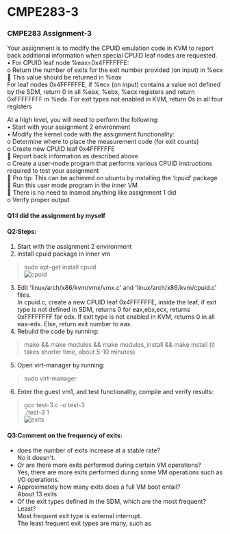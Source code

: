 # CMPE283-3

### CMPE283 Assignment-3  
Your assignment is to modify the CPUID emulation code in KVM to report back additional information when special CPUID leaf nodes are requested.  
•	For CPUID leaf node %eax=0x4FFFFFFE:  
o	Return the number of exits for the exit number provided (on input) in %ecx  
	This value should be returned in %eax  
For leaf nodes 0x4FFFFFFE, if %ecx (on input) contains a value not defined by the SDM, return 0 in all %eax, %ebx, %ecx registers and return 0xFFFFFFFF in %edx. For exit types not enabled in KVM, return 0s in all four registers  

At a high level, you will need to perform the following:  
•	Start with your assignment 2 environment  
•	Modify the kernel code with the assignment functionality:  
o	Determine where to place the measurement code (for exit counts)  
o	Create new CPUID leaf 0x4FFFFFFE  
	Report back information as described above  
o	Create a user-mode program that performs various CPUID instructions required to test your assignment  
	Pro tip: This can be achieved on ubuntu by installing the ‘cpuid’ package  
	Run this user mode program in the inner VM  
	There is no need to insmod anything like assignment 1 did  
o	Verify proper output  

#### Q1:I did the assignment by myself

#### Q2:Steps: 
1. Start with the assignment 2 environment   
2. install cpuid package in inner vm    
> sudo apt-get install cpuid  
![cpuid](https://user-images.githubusercontent.com/33148410/102020770-2b5a6100-3d30-11eb-9255-a62286e0cbf7.jpg)  
3. Edit 'linux/arch/x86/kvm/vmx/vmx.c' and 'linux/arch/x86/kvm/cpuid.c' files.  
In cpuid.c, create a new CPUID leaf 0x4FFFFFFE, inside the leaf, if exit type is not defined in SDM, returns 0 for eax,ebx,ecx, returns 0xFFFFFFFF for edx. If exit type is not enabled in KVM,  returns 0 in all eax-edx. Else, return exit number to eax.  
4. Rebuild the code by running:  
> make && make modules && make modules_install && make install (it takes shorter time, about 5-10 minutes)  
5. Open virt-manager by running:  
> sudo virt-manager  
6. Enter the guest vm1, and test functionality, compile and verify results:  
> gcc test-3.c -o test-3  
./test-3 1  
![exits](https://user-images.githubusercontent.com/33148410/102020772-2c8b8e00-3d30-11eb-9a81-24d2d3d60125.jpg)  

#### Q3:Comment on the frequency of exits:
- does the number of exits increase at a stable rate?  
No it doesn't.  
- Or are there more exits performed during certain VM operations?  
Yes, there are more exits performed during some VM operations such as I/O operations.  
- Approximately how many exits does a full VM boot entail?  
About 13 exits.  
- Of the exit types defined in the SDM, which are the most frequent? Least?  
Most frequent exit type is external interrupt.  
The least frequent exit types are many, such as  
